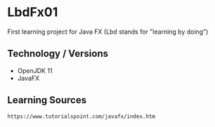 # LbdFx01
First learning project for Java FX (Lbd stands for "learning by doing")

## Technology / Versions
- OpenJDK 11
- JavaFX

## Learning Sources
`https://www.tutorialspoint.com/javafx/index.htm`